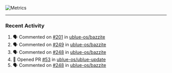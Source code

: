 ![Metrics](https://metrics.lecoq.io/KyleGospo?template=classic&base=header%2C%20activity%2C%20community%2C%20repositories%2C%20metadata&base.indepth=false&base.hireable=false&base.skip=false&config.timezone=America%2FLos_Angeles)

---
### Recent Activity
<!--START_SECTION:activity-->
1. 🗣 Commented on [#201](https://github.com/ublue-os/bazzite/pull/201#issuecomment-1703530078) in [ublue-os/bazzite](https://github.com/ublue-os/bazzite)
2. 🗣 Commented on [#249](https://github.com/ublue-os/bazzite/issues/249#issuecomment-1703333203) in [ublue-os/bazzite](https://github.com/ublue-os/bazzite)
3. 🗣 Commented on [#248](https://github.com/ublue-os/bazzite/issues/248#issuecomment-1703328426) in [ublue-os/bazzite](https://github.com/ublue-os/bazzite)
4. 💪 Opened PR [#53](https://github.com/ublue-os/ublue-update/pull/53) in [ublue-os/ublue-update](https://github.com/ublue-os/ublue-update)
5. 🗣 Commented on [#248](https://github.com/ublue-os/bazzite/issues/248#issuecomment-1703298812) in [ublue-os/bazzite](https://github.com/ublue-os/bazzite)
<!--END_SECTION:activity-->
